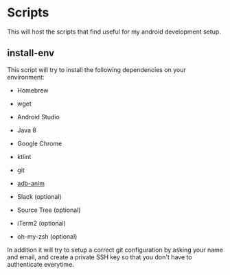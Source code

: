 # Scripts

This will host the scripts that find useful for my android development setup.

## install-env

This script will try to install the following dependencies on your environment:
- Homebrew
- wget
- Android Studio
- Java 8
- Google Chrome
- ktlint
- git
- [adb-anim](https://medium.com/@danielhorowitzz/adb-anim-a-homebrew-tap-for-toggling-android-animations-69864c65f9a5)

- Slack (optional)
- Source Tree (optional)
- iTerm2 (optional)
- oh-my-zsh (optional)

In addition it will try to setup a correct git configuration by asking your name and email, and create a private SSH key so that you don't have to authenticate everytime.